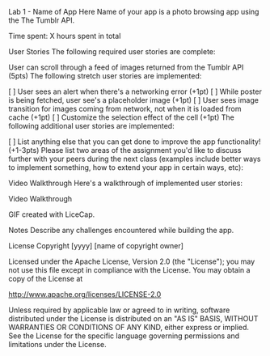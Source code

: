 Lab 1 - Name of App Here
Name of your app is a photo browsing app using the The Tumblr API.

Time spent: X hours spent in total

User Stories
The following required user stories are complete:

User can scroll through a feed of images returned from the Tumblr API (5pts)
The following stretch user stories are implemented:

[ ] User sees an alert when there's a networking error (+1pt)
[ ] While poster is being fetched, user see's a placeholder image (+1pt)
[ ] User sees image transition for images coming from network, not when it is loaded from cache (+1pt)
[ ] Customize the selection effect of the cell (+1pt)
The following additional user stories are implemented:

[ ] List anything else that you can get done to improve the app functionality! (+1-3pts)
Please list two areas of the assignment you'd like to discuss further with your peers during the next class (examples include better ways to implement something, how to extend your app in certain ways, etc):

Video Walkthrough
Here's a walkthrough of implemented user stories:

Video Walkthrough

GIF created with LiceCap.

Notes
Describe any challenges encountered while building the app.

License
Copyright [yyyy] [name of copyright owner]

Licensed under the Apache License, Version 2.0 (the "License");
you may not use this file except in compliance with the License.
You may obtain a copy of the License at

http://www.apache.org/licenses/LICENSE-2.0

Unless required by applicable law or agreed to in writing, software
distributed under the License is distributed on an "AS IS" BASIS,
WITHOUT WARRANTIES OR CONDITIONS OF ANY KIND, either express or implied.
See the License for the specific language governing permissions and
limitations under the License.
